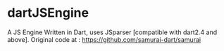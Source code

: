 # dartJSEngine
A JS Engine Written in Dart, uses JSparser [compatible with dart2.4 and above]. Original code at : https://github.com/samurai-dart/samurai

